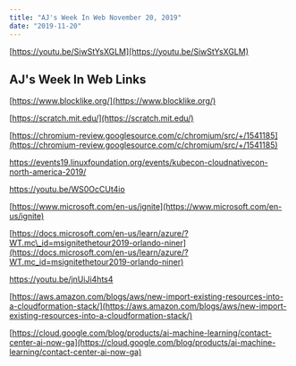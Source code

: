 ```yaml
---
title: "AJ's Week In Web November 20, 2019"
date: "2019-11-20"
---
```


[https://youtu.be/SiwStYsXGLM](https://youtu.be/SiwStYsXGLM)

## AJ's Week In Web Links

[](https://www.blocklike.org/)[https://www.blocklike.org/](https://www.blocklike.org/)

[](https://scratch.mit.edu/)[https://scratch.mit.edu/](https://scratch.mit.edu/)

[](https://chromium-review.googlesource.com/c/chromium/src/+/1541185)[https://chromium-review.googlesource.com/c/chromium/src/+/1541185](https://chromium-review.googlesource.com/c/chromium/src/+/1541185)

https://events19.linuxfoundation.org/events/kubecon-cloudnativecon-north-america-2019/

https://youtu.be/WS0OcCUt4io

[](https://www.microsoft.com/en-us/ignite)[https://www.microsoft.com/en-us/ignite](https://www.microsoft.com/en-us/ignite)

[](https://docs.microsoft.com/en-us/learn/azure/?WT.mc_id=msignitethetour2019-orlando-niner)[https://docs.microsoft.com/en-us/learn/azure/?WT.mc\_id=msignitethetour2019-orlando-niner](https://docs.microsoft.com/en-us/learn/azure/?WT.mc_id=msignitethetour2019-orlando-niner)

https://youtu.be/jnUiJi4hts4

[](https://aws.amazon.com/blogs/aws/new-import-existing-resources-into-a-cloudformation-stack/)[https://aws.amazon.com/blogs/aws/new-import-existing-resources-into-a-cloudformation-stack/](https://aws.amazon.com/blogs/aws/new-import-existing-resources-into-a-cloudformation-stack/)

[](https://cloud.google.com/blog/products/ai-machine-learning/contact-center-ai-now-ga)[https://cloud.google.com/blog/products/ai-machine-learning/contact-center-ai-now-ga](https://cloud.google.com/blog/products/ai-machine-learning/contact-center-ai-now-ga)
